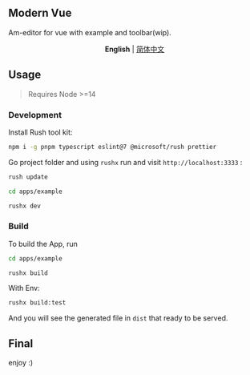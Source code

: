 ## Modern Vue

Am-editor for vue with example and toolbar(wip).

<p align='center'>
<b>English</b> | <a href="https://github.com/byoungd/am-editor-vue/blob/main/README.zh-CN.md">简体中文</a>
</p>

## Usage

> Requires Node >=14

### Development

Install Rush tool kit:

```bash
npm i -g pnpm typescript eslint@7 @microsoft/rush prettier
```

Go project folder and using `rushx` run and visit `http://localhost:3333` :

```bash
rush update

cd apps/example

rushx dev
```

### Build

To build the App, run

```bash
cd apps/example

rushx build
```

With Env:

```bash
rushx build:test
```

And you will see the generated file in `dist` that ready to be served.

## Final

enjoy :)

